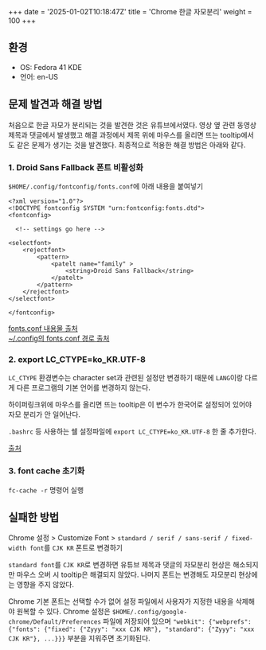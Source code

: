 +++
date = '2025-01-02T10:18:47Z'
title = 'Chrome 한글 자모분리'
weight = 100
+++

## 환경

- OS: Fedora 41 KDE
- 언어: en-US

## 문제 발견과 해결 방법

처음으로 한글 자모가 분리되는 것을 발견한 것은 유튜브에서였다. 영상 옆 관련 동영상 제목과 댓글에서 발생했고 해결 과정에서 제목 위에 마우스를 올리면 뜨는 tooltip에서도 같은 문제가 생기는 것을 발견했다. 최종적으로 적용한 해결 방법은 아래와 같다.

### 1. Droid Sans Fallback 폰트 비활성화

`$HOME/.config/fontconfig/fonts.conf`에 아래 내용을 붙여넣기

```
<?xml version="1.0"?>
<!DOCTYPE fontconfig SYSTEM "urn:fontconfig:fonts.dtd">
<fontconfig>

  <!-- settings go here -->

<selectfont>
    <rejectfont>
        <pattern>
            <patelt name="family" >
                <string>Droid Sans Fallback</string>
            </patelt>
        </pattern>
    </rejectfont>
</selectfont>

</fontconfig>
```

[fonts.conf 내용물 출처](https://kldp.org/comment/642958#comment-642958)  
[~/.config의 fonts.conf 경로 출처](https://phoikoi.io/2018/04/27/disable-unwanted-fonts-linux.html)

### 2. export LC_CTYPE=ko_KR.UTF-8

`LC_CTYPE` 환경변수는 character set과 관련된 설정만 변경하기 때문에 `LANG`이랑 다르게 다른 프로그램의 기본 언어를 변경하지 않는다.

하이퍼링크위에 마우스를 올리면 뜨는 tooltip은 이 변수가 한국어로 설정되어 있어야 자모 분리가 안 일어난다.

`.bashrc` 등 사용하는 쉘 설정파일에 `export LC_CTYPE=ko_KR.UTF-8` 한 줄 추가한다.

[출처](https://stackoverflow.com/a/53620854)

### 3. font cache 초기화

`fc-cache -r` 명령어 실행

## 실패한 방법

Chrome 설정 > Customize Font > `standard / serif / sans-serif / fixed-width font`를 `CJK KR` 폰트로 변경하기

`standard font`를 `CJK KR`로 변경하면 유튜브 제목과 댓글의 자모분리 현상은 해소되지만 마우스 오버 시 tooltip은 해결되지 않았다. 나머지 폰트는 변경해도 자모분리 현상에는 영향을 주지 않았다.

Chrome 기본 폰트는 선택할 수가 없어 설정 파일에서 사용자가 지정한 내용을 삭제해야 원복할 수 있다. Chrome 설정은 `$HOME/.config/google-chrome/Default/Preferences` 파일에 저장되어 있으며 `"webkit": {"webprefs": {"fonts": {"fixed": {"Zyyy": "xxx CJK KR"}, "standard": {"Zyyy": "xxx CJK KR"}, ...}}}` 부분을 지워주면 초기화된다.
